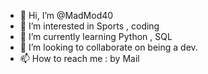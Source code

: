 - 👋 Hi, I’m @MadMod40
- 👀 I’m interested in Sports , coding  
- 🌱 I’m currently learning Python , SQL
- 💞️ I’m looking to collaborate on being a dev.
- 📫 How to reach me : by Mail

<!---
MadMod40/MadMod40 is a ✨ special ✨ repository because its `README.md` (this file) appears on your GitHub profile.
You can click the Preview link to take a look at your changes.
--->

